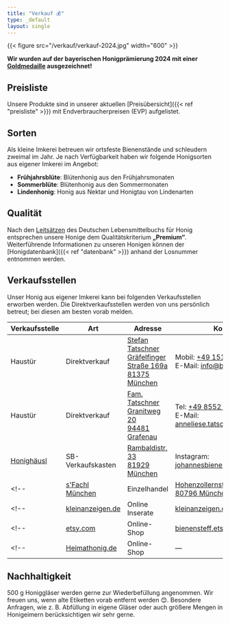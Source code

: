 ```yaml
---
title: "Verkauf 💰"
type: _default
layout: single
---
```


{{< figure src="/verkauf/verkauf-2024.jpg" width="600" >}}

**Wir wurden auf der bayerischen Honigprämierung 2024 mit einer [Goldmedaille](/auszeichnungen/2024-11-03-honigpraemierung.pdf) ausgezeichnet!**

## Preisliste

Unsere Produkte sind in unserer aktuellen [Preisübersicht]({{< ref "preisliste" >}}) mit Endverbraucherpreisen (EVP) aufgelistet.

## Sorten

Als kleine Imkerei betreuen wir ortsfeste Bienenstände und schleudern zweimal im Jahr.
Je nach Verfügbarkeit haben wir folgende Honigsorten aus eigener Imkerei im Angebot:

* **Frühjahrsblüte**: Blütenhonig aus den Frühjahrsmonaten
* **Sommerblüte**: Blütenhonig aus den Sommermonaten
* **Lindenhonig**: Honig aus Nektar und Honigtau von Lindenarten

## Qualität

Nach den [Leitsätzen](https://www.bmel.de/SharedDocs/Downloads/DE/_Ernaehrung/Lebensmittel-Kennzeichnung/LeitsaetzeHonig.html) des Deutschen Lebensmittelbuchs für Honig entsprechen unsere Honige dem Qualitätskriterium **„Premium“**.
Weiterführende Informationen zu unseren Honigen können der [Honigdatenbank]({{< ref "datenbank" >}}) anhand der Losnummer entnommen werden.

<!--Unser Honig wird unter der Marke [Echter Deutscher Honig](https://deutscherimkerbund.de/226-Echter_Deutscher_Honig) vertrieben.-->

## Verkaufsstellen

Unser Honig aus eigener Imkerei kann bei folgenden Verkaufsstellen erworben werden.
Die Direktverkaufsstellen werden von uns persönlich betreut; bei diesen am besten vorab melden.

| Verkaufsstelle  | Art  | Adresse | Kontakt |
|-----------------|------|---------| ------- |
| Haustür | Direktverkauf | [Stefan Tatschner<br>Gräfelfinger Straße 169a<br>81375 München](https://maps.app.goo.gl/CxwePVnqYxZf5y3k8) | Mobil: <a href="tel:+4915124096409">+49 1512 409 6409</a><br>E-Mail: info@bienensteff.de |
| Haustür | Direktverkauf | [Fam. Tatschner<br>Granitweg 20<br>94481 Grafenau](https://maps.app.goo.gl/jTKsPPaF4Zm2bUPV6) | Tel: <a href="tel:+4985523391">+49 8552 3391</a><br>E-Mail: anneliese.tatschner@gmail.com |
| [Honighäusl](http://honey.floriankreuzer.de/verkaufsstellen/) | SB-Verkaufskasten | [Rambaldistr. 33<br>81929 München](https://maps.app.goo.gl/V2AfBJat9t6mBJ1J7)  | Instagram: [johannesbienen.muenchen](https://www.instagram.com/johannesbienen.muenchen/) |
<!-- | [s'Fachl München](https://www.fachl.at/de-at/Standorte/Deutschland/s-Fachl-Muenchen) | Einzelhandel | [Hohenzollernstraße 93<br>80796 München](https://maps.app.goo.gl/hyh7hpKtmsmXvNZ48) | Tel: <a href="tel:+491758194156">+49 175 819 4156</a><br>E-Mail: <a href="mailto:muenchen@sFachl.de">muenchen@sFachl.de</a> | -->
<!--| [kleinanzeigen.de](https://www.kleinanzeigen.de/s-bestandsliste.html?userId=138484447) | Online Inserate    | [kleinanzeigen.de/bestandsliste](https://www.kleinanzeigen.de/s-bestandsliste.html?userId=138484447)  | — |-->
<!--| [etsy.com](https://etsy.com) | Online-Shop | [bienensteff.etsy.com](https://bienensteff.etsy.com) | Mobil: <a href="tel:+4915124096409">+49 1512 409 6409</a><br>E-Mail: info@bienensteff.de |-->
<!--| [Heimathonig.de](https://heimathonig.de/imker/21835-bienensteff) | Online-Shop     | — | [-> zum Shop](https://heimathonig.de/imker/21835-bienensteff/product_listing)  | -->

## Nachhaltigkeit

500 g Honiggläser werden gerne zur Wiederbefüllung angenommen.
Wir freuen uns, wenn alte Etiketten vorab entfernt werden 😊.
Besondere Anfragen, wie z. B. Abfüllung in eigene Gläser oder auch größere Mengen in Honigeimern berücksichtigen wir sehr gerne.
